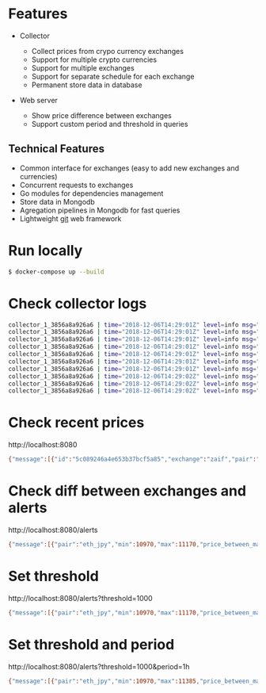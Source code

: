 # Features

* Collector
  * Collect prices from crypo currency exchanges
  * Support for multiple crypto currencies
  * Support for multiple exchanges
  * Support for separate schedule for each exchange
  * Permanent store data in database

* Web server
  * Show price difference between exchanges
  * Support custom period and threshold in queries

## Technical Features

* Common interface for exchanges (easy to add new exchanges and currencies)
* Concurrent requests to exchanges
* Go modules for dependencies management
* Store data in Mongodb
* Agregation pipelines in Mongodb for fast queries
* Lightweight [git](https://github.com/gin-gonic/gin) web framework

# Run locally

```bash
$ docker-compose up --build
```

# Check collector logs

```bash
collector_1_3856a8a926a6 | time="2018-12-06T14:29:01Z" level=info msg="Fetching price" exchange=bitflyer pair=BTC_JPY
collector_1_3856a8a926a6 | time="2018-12-06T14:29:01Z" level=info msg="Fetching price" exchange=zaif pair=btc_jpy
collector_1_3856a8a926a6 | time="2018-12-06T14:29:01Z" level=info msg="Fetching price" exchange=zaif pair=eth_jpy
collector_1_3856a8a926a6 | time="2018-12-06T14:29:01Z" level=info msg="Fetching price" exchange=zaif pair=eth_btc
collector_1_3856a8a926a6 | time="2018-12-06T14:29:01Z" level=info msg="Fetching price" exchange=bitflyer pair=ETH_BTC
collector_1_3856a8a926a6 | time="2018-12-06T14:29:01Z" level=info msg="Commiting result" error="<nil>" exchange=bitflyer pair=BTC_JPY price=414313 timestamp="2018-12-06 14:29:01 +0000 UTC"
collector_1_3856a8a926a6 | time="2018-12-06T14:29:01Z" level=info msg="Commiting result" error="<nil>" exchange=bitflyer pair=ETH_BTC price=0.02635 timestamp="2018-12-06 14:29:01 +0000 UTC"
collector_1_3856a8a926a6 | time="2018-12-06T14:29:02Z" level=info msg="Commiting result" error="<nil>" exchange=zaif pair=eth_btc price=0.0265 timestamp="2018-12-06 14:29:02.047872 +0000 UTC m=+660.167063801"
collector_1_3856a8a926a6 | time="2018-12-06T14:29:02Z" level=info msg="Commiting result" error="<nil>" exchange=zaif pair=eth_jpy price=11155 timestamp="2018-12-06 14:29:02.0490139 +0000 UTC m=+660.168206001"
collector_1_3856a8a926a6 | time="2018-12-06T14:29:02Z" level=info msg="Commiting result" error="<nil>" exchange=zaif pair=btc_jpy price=415190 timestamp="2018-12-06 14:29:02.0638324 +0000 UTC m=+660.183024401"
```

# Check recent prices

http://localhost:8080

```bash
{"message":[{"id":"5c089246a4e653b37bcf5a85","exchange":"zaif","pair":"btc_jpy","price":419280,"datetime":"2018-12-06T12:06:46.741+09:00"},{"id":"5c08925da4e653b37bcf5a9a","exchange":"bitflyer","pair":"btc_jpy","price":419042,"datetime":"2018-12-06T12:07:12+09:00"},{"id":"5c08925da4e653b37bcf5a9c","exchange":"zaif","pair":"btc_jpy","price":419265,"datetime":"2018-12-06T12:07:09.526+09:00"},{"id":"5c08926ba4e653b37bcf5aa6","exchange":"zaif","pair":"btc_jpy","price":419000,"datetime":"2018-12-06T12:07:23.276+09:00"},{"id":"5c089287a4e653b37bcf5ab5","exchange":"bitflyer","pair":"btc_jpy","price":419163,"datetime":"2018-12-06T12:07:55+09:00"}]}
```

# Check diff between exchanges and alerts

http://localhost:8080/alerts

```bash
{"message":[{"pair":"eth_jpy","min":10970,"max":11170,"price_between_max_min":200,"datetime":"2018-12-06T22:39:50.268+09:00","alert":true},{"pair":"eth_btc","min":0.02635,"max":0.0265,"price_between_max_min":0.00015000000000000083,"datetime":"2018-12-06T22:39:50.268+09:00","alert":false},{"pair":"btc_jpy","min":407001,"max":410558,"price_between_max_min":3557,"datetime":"2018-12-06T22:39:50.268+09:00","alert":true}]}
```

# Set threshold

http://localhost:8080/alerts?threshold=1000

```bash
{"message":[{"pair":"eth_jpy","min":10970,"max":11170,"price_between_max_min":200,"datetime":"2018-12-06T22:40:47.612+09:00","alert":false},{"pair":"eth_btc","min":0.02635,"max":0.0265,"price_between_max_min":0.00015000000000000083,"datetime":"2018-12-06T22:40:47.612+09:00","alert":false},{"pair":"btc_jpy","min":407001,"max":410558,"price_between_max_min":3557,"datetime":"2018-12-06T22:40:47.612+09:00","alert":true}]}
```

# Set threshold and period

http://localhost:8080/alerts?threshold=1000&period=1h

```bash
{"message":[{"pair":"eth_jpy","min":10970,"max":11385,"price_between_max_min":415,"datetime":"2018-12-06T22:41:17.143+09:00","alert":false},{"pair":"eth_btc","min":0.02635,"max":0.0265,"price_between_max_min":0.00015000000000000083,"datetime":"2018-12-06T22:41:17.143+09:00","alert":false},{"pair":"btc_jpy","min":407001,"max":410558,"price_between_max_min":3557,"datetime":"2018-12-06T22:41:17.143+09:00","alert":true}]}
```
